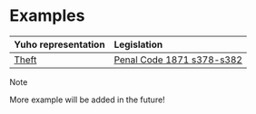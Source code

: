 # Examples

| Yuho representation | Legislation |
| :--- | :--- | 
| [Theft](sampleTheft.yh) | [Penal Code 1871 s378-s382](https://sso.agc.gov.sg/Act/PC1871) |

> [!NOTE]  
> More example will be added in the future!